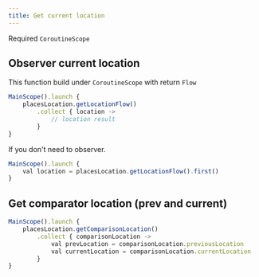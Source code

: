 ```yaml
---
title: Get current location
---
```

Required `CoroutineScope`

## Observer current location
This function build under `CoroutineScope` with return `Flow`
```jsx
MainScope().launch {
    placesLocation.getLocationFlow()
        .collect { location ->
            // location result
        }
}
```
If you don't need to observer.
```jsx
MainScope().launch {
    val location = placesLocation.getLocationFlow().first()
}
```

## Get comparator location (prev and current)
```jsx
MainScope().launch {
    placesLocation.getComparisonLocation()
        .collect { comparisonLocation ->
            val prevLocation = comparisonLocation.previousLocation
            val currentLocation = comparisonLocation.currentLocation
        }
}
```